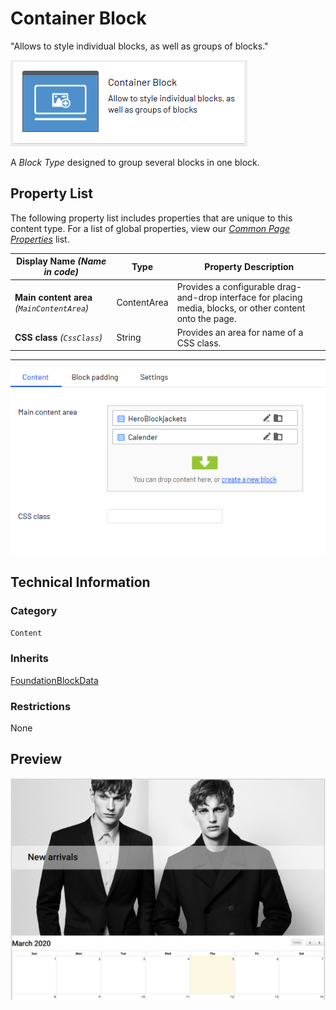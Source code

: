 # Container Block
"Allows to style individual blocks, as well as groups of blocks."

![Container Block](Screenshots/Container%20Block%20-%20icon.png)

A *Block Type* designed to group several blocks in one block.

## Property List
The following property list includes properties that are unique to this content type. For a list of global properties, view our [*Common Page Properties*](../../Common%20Page%20Properties.md) list.

Display Name *(Name in code)* | Type | Property Description
--------------|------|---------------
**Main content area** *(`MainContentArea`)* | ContentArea | Provides a configurable drag-and-drop interface for placing media, blocks, or other content onto the page.
**CSS class** *(`CssClass`)* | String | Provides an area for name of a CSS class.

** **
![Container Block - Content tab](Screenshots/Container%20Block%20-%20Content%20tab.png)

## Technical Information

### Category
`Content`

### Inherits
[FoundationBlockData](#)

### Restrictions
None

## Preview
![Container Block - Preview](Screenshots/Container%20Block%20-%20Preview.png)

